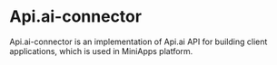# Api.ai-connector

Api.ai-connector is an implementation of Api.ai API for building client applications, which is used in MiniApps platform.
